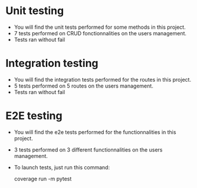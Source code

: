 # Unit testing

-   You will find the unit tests performed for some methods in this project.
-   7 tests performed on CRUD fonctionnalities on the users management.
-   Tests ran without fail

# Integration testing

-   You will find the integration tests performed for the routes in this project.
-   5 tests performed on 5 routes on the users management.
-   Tests ran without fail

# E2E testing

-   You will find the e2e tests performed for the functionnalities in this project.
-   3 tests performed on 3 different functionnalities on the users management.


-   To launch tests, just run this command: 

    coverage run -m pytest





